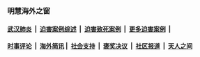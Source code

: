
### 明慧海外之窗

####  [武汉肺炎](indexes/365.md?t=04282000) &nbsp;|&nbsp;  [迫害案例综述](indexes/328.md?t=04282000) &nbsp;|&nbsp; [迫害致死案例](indexes/277.md?t=04282000)  &nbsp;|&nbsp; [更多迫害案例](indexes/81.md?t=04282000)  &nbsp;|&nbsp; 
####  [时事评论](indexes/19.md?t=04282000) &nbsp;|&nbsp; [海外简讯](indexes/245.md?t=04282000)&nbsp;|&nbsp;  [社会支持](indexes/140.md?t=04282000) &nbsp;|&nbsp; [褒奖决议](indexes/282.md?t=04282000) &nbsp;|&nbsp; [社区报道](indexes/91.md?t=04282000)  &nbsp;|&nbsp; [天人之间](indexes/78.md?t=04282000) 

